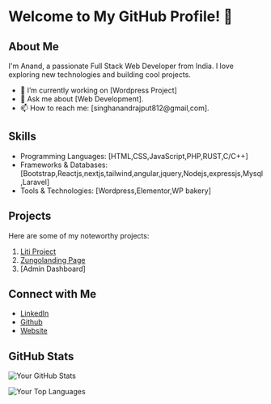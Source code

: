 # Welcome to My GitHub Profile! 🚀

## About Me
I'm Anand, a passionate Full Stack Web Developer from India. I love exploring new technologies and building cool projects.

- 🔭 I’m currently working on [Wordpress Project]
- 💬 Ask me about [Web Development].
- 📫 How to reach me: [singhanandrajput812@gmail,com].


## Skills
- Programming Languages: [HTML,CSS,JavaScript,PHP,RUST,C/C++]
- Frameworks & Databases: [Bootstrap,Reactjs,nextjs,tailwind,angular,jquery,Nodejs,expressjs,Mysql,Laravel]
- Tools & Technologies: [Wordpress,Elementor,WP bakery]

## Projects
Here are some of my noteworthy projects:

1. [Liti Project](https://devanandop.000webhostapp.com)
2. [Zungolanding Page](https://zungophenom.netlify.app)
3. [Admin Dashboard]



## Connect with Me
- [LinkedIn](https://www.linkedin.com/in/anand-singh-40a9a82a1/)
- [Github](https://github.com/DEV-ANAND369)
- [Website](https://codewithphenom.com)

## GitHub Stats
![Your GitHub Stats](https://github-readme-stats.vercel.app/api?username=dev-anand369&show_icons=true&theme=radical)

![Your Top Languages](https://github-readme-stats.vercel.app/api/top-langs/?username=dev-anand369&layout=compact&theme=radical)
